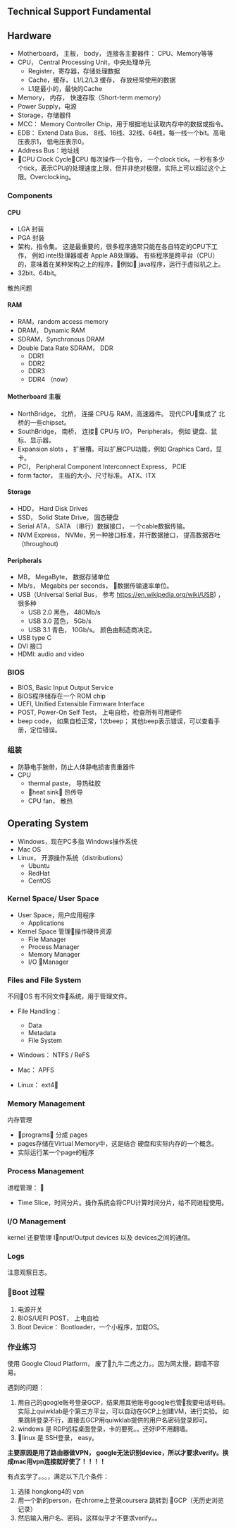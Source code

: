 


## Technical Support Fundamental


## Hardware


- Motherboard， 主板，  body， 连接各主要器件： CPU、Memory等等
- CPU， Central Processing Unit，中央处理单元
    - Register，寄存器，存储处理数据
    - Cache，缓存， L1/L2/L3 缓存， 存放经常使用的数据
    - L1是最小的，最快的Cache
- Memory， 内存， 快速存取（Short-term memory）
- Power Supply，电源
- Storage，存储器件
- MCC： Memory Controller Chip，用于根据地址读取内存中的数据或指令。
- EDB： Extend Data Bus， 8线、16线、32线、64线，每一线一个bit。高电压表示1， 低电压表示0。
- Address Bus：地址线
- CPU Clock Cycle：CPU 每次操作一个指令， 一个clock tick。一秒有多少个tick，表示CPU的处理速度上限，但并非绝对极限，实际上可以超过这个上限。Overclocking。


### Components


#### CPU

- LGA 封装
- PGA 封装
- 架构，指令集。 这是最重要的，很多程序通常只能在各自特定的CPU下工作， 例如 intel处理器或者 Apple A8处理器。 有些程序是跨平台（CPU）的，意味着在某种架构之上的程序，例如 java程序，运行于虚拟机之上。
- 32bit、64bit。

散热问题


#### RAM

- RAM，random access memory
- DRAM， Dynamic RAM
- SDRAM，Synchronous DRAM
- Double Data Rate SDRAM， DDR
    - DDR1
    - DDR2
    - DDR3
    - DDR4 （now）


#### Motherboard 主板

- NorthBridge， 北桥， 连接 CPU与 RAM，高速器件。 现代CPU集成了 北桥的一些chipset。
- SouthBridge， 南桥， 连接 CPU与 I/O，  Peripherals， 例如 键盘、鼠标、显示器。
- Expansion slots ， 扩展槽。可以扩展CPU功能，例如 Graphics Card，显卡。
- PCI， Peripheral Component Interconnect Express， PCIE
- form factor， 主板的大小、尺寸标准。 ATX、ITX


#### Storage

- HDD， Hard Disk Drives
- SSD， Solid State Drive， 固态硬盘
- Serial ATA，  SATA （串行）数据接口， 一个cable数据传输。
- NVM Express， NVMe，另一种接口标准，并行数据接口， 提高数据吞吐（throughout)


#### Peripherals

- MB， MegaByte， 数据存储单位
- Mb/s， Megabits per seconds， 数据传输速率单位。
- USB（Universal Serial Bus， 参考 <https://en.wikipedia.org/wiki/USB>) ，很多种
    - USB 2.0 黑色， 480Mb/s
    - USB 3.0 蓝色， 5Gb/s
    - USB 3.1  青色， 10Gb/s。 颜色由制造商决定。
- USB type C
- DVI 接口
- HDMI: audio and video


### BIOS

- BIOS, Basic Input Output Service
- BIOS程序储存在一个 ROM chip
- UEFI, Unified Extensible Firmware Interface
- POST, Power-On Self Test， 上电自检，检查所有可用硬件
- beep code， 如果自检正常，1次beep； 其他beep表示错误，可以查看手册，定位错误。


### 组装

- 防静电手腕带，防止人体静电损害贵重器件
- CPU
    - thermal paste， 导热硅胶
    - heat sink， 热传导
    - CPU fan， 散热


## Operating System

- Windows，现在PC多指 Windows操作系统
- Mac OS
- Linux， 开源操作系统（distributions）
    - Ubuntu
    - RedHat
    - CentOS


### Kernel Space/ User Space

- User Space，用户应用程序
    - Applications
- Kernel Space 管理操作硬件资源
    - File Manager
    - Process Manager
    - Memory Manager
    - I/O Manager

### Files and File System

不同OS 有不同文件系统，用于管理文件。

- File Handling：
    - Data
    - Metadata
    - File System

- Windows： NTFS / ReFS
- Mac： APFS
- Linux： ext4

### Memory Management

内存管理

- programs： 分成 pages
- pages存储在Virtual Memory中，这是结合 硬盘和实际内存的一个概念。
- 实际运行某一个page的程序

### Process Management

进程管理： 

- Time Slice，时间分片。操作系统会将CPU计算时间分片，给不同进程使用。


### I/O Management

kernel 还要管理 Input/Output devices 以及 devices之间的通信。

### Logs

注意观察日志。

### Boot 过程

1. 电源开关
2. BIOS/UEFI POST， 上电自检
3. Boot Device： Bootloader，一个小程序，加载OS。

### 作业练习

使用 Google Cloud Platform， 废了九牛二虎之力。。因为网太慢，翻墙不容易。

遇到的问题：

1. 用自己的google账号登录GCP，结果用其他账号google也管我要电话号码。实际上quiwklab是个第三方平台，可以自动在GCP上创建VM，进行实验。 如果跳转登录不行，直接去GCP用quiwklab提供的用户名密码登录即可。
2. windows 是 RDP远程桌面登录，卡的要死。。还好IP不用翻墙。
3. linux 是 SSH登录， easy。

**主要原因是用了路由器做VPN， google无法识别device，所以才要求verify。换成mac用vpn连接就好使了！！！！**

有点玄学了。。。，满足以下几个条件：

1. 选择 hongkong4的 vpn
2. 用一个新的person，在chrome上登录coursera 跳转到 GCP（无历史浏览记录）
3. 然后输入用户名、密码，这样似乎才不要求verify。。
